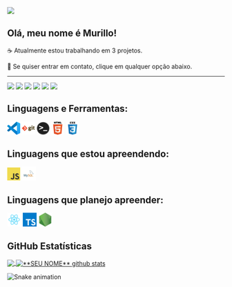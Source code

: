 <div><img src="https://user-images.githubusercontent.com/118365053/229004111-93441fb8-3a86-46a0-a038-005d3cee8d3f.png">
</div>

##  Olá, meu nome é <strong>Murillo!</strong>

☕ Atualmente estou trabalhando em 3 projetos.

🍷 Se quiser entrar em contato, clique em qualquer opção abaixo.

----

 <a href="mailto:mulannes@hotmail.com.br">
  <img src="https://img.shields.io/badge/Gmail-D14836?style=for-the-badge&logo=gmail&logoColor=white"></a>

 <a href="https://br.linkedin.com/" alt="Linkedin">
  <img src="https://img.shields.io/badge/LinkedIn-0077B5?style=for-the-badge&logo=linkedin&logoColor=white"></a>


 <a href="https://wa.me/554788507229" alt="WhatsApp">
  <img src="https://img.shields.io/badge/WhatsApp-25D366?style=for-the-badge&logo=whatsapp&logoColor=white"></a>

  <a href="#">
  <img src="https://img.shields.io/badge/Facebook-1877F2?style=for-the-badge&logo=facebook&logoColor=white"></a>
  
  <a href="https://www.instagram.com/_mulannes_/" alt="Instagram">
  <img src="https://img.shields.io/badge/Instagram-E4405F?style=for-the-badge&logo=instagram&logoColor=white"></a>
  
  <a href="#">
  <img src="https://img.shields.io/badge/Twitter-1DA1F2?style=for-the-badge&logo=twitter&logoColor=white"></a>

## **Linguagens e Ferramentas:**<br>

<code><img height="30" src="https://raw.githubusercontent.com/github/explore/80688e429a7d4ef2fca1e82350fe8e3517d3494d/topics/visual-studio-code/visual-studio-code.png"></code>
<code><img height="30" src="https://raw.githubusercontent.com/github/explore/80688e429a7d4ef2fca1e82350fe8e3517d3494d/topics/git/git.png"></code>
<code><img height="30" src="https://raw.githubusercontent.com/github/explore/80688e429a7d4ef2fca1e82350fe8e3517d3494d/topics/terminal/terminal.png"></code>
<code><img height="30" src="https://raw.githubusercontent.com/github/explore/80688e429a7d4ef2fca1e82350fe8e3517d3494d/topics/html/html.png"></code>
<code><img height="30" src="https://raw.githubusercontent.com/github/explore/80688e429a7d4ef2fca1e82350fe8e3517d3494d/topics/css/css.png"></code>

## **Linguagens que estou apreendendo:**
<code><img height="30" src="https://raw.githubusercontent.com/github/explore/80688e429a7d4ef2fca1e82350fe8e3517d3494d/topics/javascript/javascript.png"></code>
<code><img height="32" src="https://raw.githubusercontent.com/github/explore/80688e429a7d4ef2fca1e82350fe8e3517d3494d/topics/mysql/mysql.png" alt="MySQL"/></code>


## **Linguagens que planejo apreender:**
<code><img height="32" src="https://raw.githubusercontent.com/github/explore/80688e429a7d4ef2fca1e82350fe8e3517d3494d/topics/react/react.png" alt="React"/></code>
<code><img height="32" src="https://raw.githubusercontent.com/github/explore/80688e429a7d4ef2fca1e82350fe8e3517d3494d/topics/typescript/typescript.png" alt="Typescript"/></code>
<code><img height="32" src="https://raw.githubusercontent.com/github/explore/80688e429a7d4ef2fca1e82350fe8e3517d3494d/topics/nodejs/nodejs.png" alt="Nodejs"/></code>

## **GitHub Estatísticas**

<a href="https://github.com/Gurupreet">
  <img align="center" src="https://github-readme-stats.vercel.app/api/top-langs/?username=mulannes&theme=darcula&hide_langs_below=1" />
</a>

<a href="https://github.com/Gurupreet">
 <img align="center" src="https://github-readme-stats.vercel.app/api?username=mulannes&show_icons=true&theme=darcula&line_height=27" alt="**SEU NOME** github stats"/>
</a>

![Snake animation](https://github.com/seu-usuário-aqui/seu-usuário-aqui/blob/output/github-contribution-grid-snake.svg)
